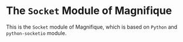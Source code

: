 # The `Socket` Module of Magnifique

This is the `Socket` module of Magnifique, which is based on `Python` and `python-socketio` module.
